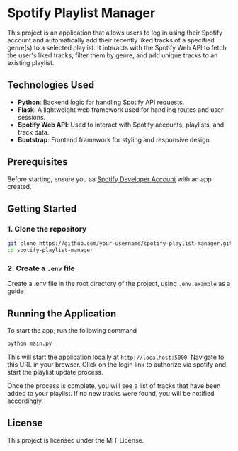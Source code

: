 # Spotify Playlist Manager

This project is an application that allows users to log in using their Spotify account and automatically add their recently liked tracks of a specified genre(s) to a selected playlist. It interacts with the Spotify Web API to fetch the user's liked tracks, filter them by genre, and add unique tracks to an existing playlist.

## Technologies Used

- **Python**: Backend logic for handling Spotify API requests.
- **Flask**: A lightweight web framework used for handling routes and user sessions.
- **Spotify Web API**: Used to interact with Spotify accounts, playlists, and track data.
- **Bootstrap**: Frontend framework for styling and responsive design.

## Prerequisites

Before starting, ensure you aa [Spotify Developer Account](https://developer.spotify.com/dashboard/login) with an app created.

## Getting Started

### 1. Clone the repository

```bash
git clone https://github.com/your-username/spotify-playlist-manager.git
cd spotify-playlist-manager
```

### 2. Create a `.env` file
Create a .env file in the root directory of the project, using `.env.example` as a guide

## Running the Application
To start the app, run the following command
```python
python main.py
```

This will start the application locally at `http://localhost:5000`. Navigate to this URL in your browser. 
Click on the login link to authorize via spotify and start the playlist update process. 

Once the process is complete, you will see a list of tracks that have been added to your playlist. If no new tracks were found, you will be notified accordingly.

## License
This project is licensed under the MIT License.